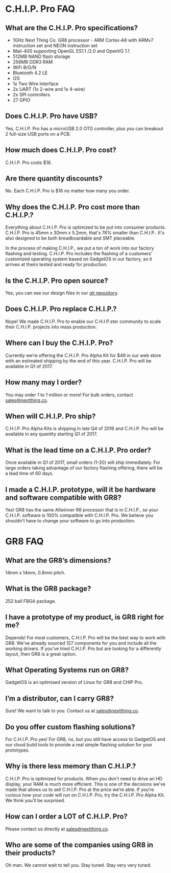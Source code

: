 # C.H.I.P. Pro FAQ

## What are the C.H.I.P. Pro specifications?
* 1GHz Next Thing Co. GR8 processor - ARM Cortex-A8 with ARMv7 instruction set and NEON instruction set 
* Mali-400 supporting OpenGL ES1.1 /2.0 and OpenVG 1.1
* 512MB NAND flash storage
* 256MB DDR3 RAM
* WiFi B/G/N
* Bluetooth 4.2 LE
* I2S
* 1x Two Wire Interface 
* 2x UART (1x 2-wire and 1x 4-wire)
* 2x SPI controllers
* 27 GPIO

## Does C.H.I.P. Pro have USB?
Yes, C.H.I.P. Pro has a microUSB 2.0 OTG controller, plus you can breakout 2 full-size USB ports on a PCB.

## How much does C.H.I.P. Pro cost?
C.H.I.P. Pro costs $16.

## Are there quantity discounts?
No. Each C.H.I.P. Pro is $16 no matter how many you order.

## Why does the C.H.I.P. Pro cost more than C.H.I.P.?
Everything about C.H.I.P. Pro is optimized to be put into consumer products. C.H.I.P. Pro is 45mm x 30mm x 5.2mm, that's 76% smaller than C.H.I.P.. It's also designed to be both breadboardable and SMT placeable.

In the process of making C.H.I.P., we put a ton of work into our factory flashing and testing. C.H.I.P. Pro includes the flashing of a customers’ customized operating system based on GadgetOS in our factory, so it arrives at theirs tested and ready for production.

## Is the C.H.I.P. Pro open source?
Yes, you can see our design files in our [git repository](https://github.com/NextThingCo).

## Does C.H.I.P. Pro replace C.H.I.P.?
Nope! We made C.H.I.P. Pro to enable our C.H.I.P.ster community to scale their C.H.I.P. projects into mass production.

## Where can I buy the C.H.I.P. Pro?
Currently we’re offering the C.H.I.P. Pro Alpha Kit for $49 in our web store with an estimated shipping by the end of this year. C.H.I.P. Pro will be available in Q1 of 2017.

##  How many may I order?
You may order 1 to 1 million or more! For bulk orders, contact [sales@nextthing.co](sales@nextthing.co).
	
## When will C.H.I.P. Pro ship?
C.H.I.P. Pro Alpha Kits is shipping in late Q4 of 2016 and C.H.I.P. Pro will be available in any quantity starting Q1 of 2017.

##  What is the lead time on a C.H.I.P. Pro order?
Once available in Q1 of 2017, small orders (1-20) will ship immediately. For large orders taking advantage of our factory flashing offering, there will be a lead time of 60 days.

##  I made a C.H.I.P. prototype, will it be hardware and software compatible with GR8?
Yes! GR8 has the same Allwinner R8 processor that is in C.H.I.P., so your C.H.I.P. software is 100% compatible with C.H.I.P. Pro. We believe you shouldn’t have to change your software to go into production.

# GR8 FAQ

## What are the GR8’s dimensions?
14mm x 14mm, 0.8mm pitch.

## What is the GR8 package?
252 ball FBGA package.

## I have a prototype of my product, is GR8 right for me?
Depends! For most customers, C.H.I.P. Pro will be the best way to work with GR8. We’ve already sourced 127 components for you and include all the working drivers. If you’ve tried C.H.I.P. Pro but are looking for a differently layout, then GR8 is a great option.

## What Operating Systems run on GR8?
GadgetOS is an optimised version of Linux for GR8 and CHIP Pro.

## I’m a distributor, can I carry GR8?
Sure! We want to talk to you. Contact us at sales@nextthing.co.

## Do you offer custom flashing solutions?
For C.H.I.P. Pro yes! For GR8, no, but you still have access to GadgetOS and our cloud build tools to provide a real simple flashing solution for your prototypes.

## Why is there less memory than C.H.I.P.?
C.H.I.P. Pro is optimized for products. When you don't need to drive an HD display, your RAM is much more efficient. This is one of the decisions we’ve made that allows us to sell C.H.I.P. Pro at the price we’re able. If you’re curious how your code will run on C.H.I.P. Pro, try the C.H.I.P. Pro Alpha Kit. We think you’ll be surprised.

## How can I order a LOT of C.H.I.P. Pro?
Please contact us directly at sales@nextthing.co.

## Who are some of the companies using GR8 in their products?
Oh man. We cannot wait to tell you. Stay tuned. Stay very very tuned.
